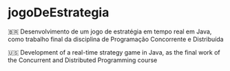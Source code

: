 # jogoDeEstrategia

🇧🇷 Desenvolvimento de um jogo de estratégia em tempo real em Java, como trabalho final da disciplina de Programação Concorrente e Distribuída

🇺🇸 Development of a real-time strategy game in Java, as the final work of the Concurrent and Distributed Programming course
